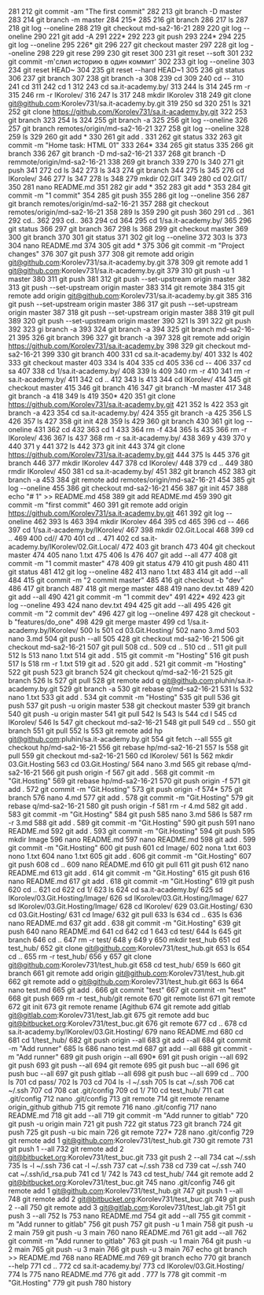 281    212  git commit -am "The first commit"
  282    213  git branch -D master
  283    214  git branch -m master
  284    215* 
  285    216  git branch
  286    217  ls
  287    218  git log --oneline
  288    219  git checkout md-sa2-16-21
  289    220  git log --oneline
  290    221  git add -A
  291    222* 
  292    223  git push
  293    224* 
  294    225  git log --oneline
  295    226* git
  296    227  git checkout master
  297    228  git log --oneline
  298    229  git rese
  299    230  git reset
  300    231  git reset --soft
  301    232  git commit -m'слил историю в один коммит'
  302    233  git log --oneline
  303    234  git reset HEAD~
  304    235  git reset --hard HEAD~1
  305    236  git status
  306    237  git branch
  307    238  git branch -a
  308    239  cd
  309    240  cd --
  310    241  cd
  311    242  cd 1
  312    243  cd sa.it-academy.by/
  313    244  ls
  314    245  rm -r
  315    246  rm -r IKorolev/
  316    247  ls
  317    248  mkdir IKorolev
  318    249  git clone git@github.com:Korolev731/sa.it-academy.by.git
  319    250  sd
  320    251  ls
  321    252  git clone https://github.com/Korolev731/sa.it-academy.by.git
  322    253  git branch
  323    254  ls
  324    255  git branch -a
  325    256  git log --oneline
  326    257  git branch remotes/origin/md-sa2-16-21
  327    258  git log --oneline
  328    259  ls
  329    260  git add *
  330    261  git add .
  331    262  git status
  332    263  git commit -m "Home task: HTML 01"
  333    264* 
  334    265  git status
  335    266  git branch
  336    267  git branch -D md-sa2-16-21
  337    268  git branch -D remmote/origin/md-sa2-16-21
  338    269  git branch
  339    270  ls
  340    271  git push
  341    272  cd ls
  342    273  ls
  343    274  git branch
  344    275  ls
  345    276  cd IKorolev/
  346    277  ls
  347    278  ls
  348    279  mkdir 02.GIT
  349    280  cd 02.GIT/
  350    281  nano README.md
  351    282  gir add *
  352    283  git add *
  353    284  git commit -m "1 commit"
  354    285  git push
  355    286  git log --oneline
  356    287  git branch remotes/origin/md-sa2-16-21
  357    288  git checkout remotes/origin/md-sa2-16-21
  358    289  ls
  359    290  git push
  360    291  cd ..
  361    292  cd..
  362    293  cd..
  363    294  cd
  364    295  cd 1/sa.it-academy.by/
  365    296  git status
  366    297  git branch
  367    298  ls
  368    299  git checkout master
  369    300  git branch
  370    301  git status
  371    302  git log --oneline
  372    303  ls
  373    304  nano README.md 
  374    305  git add *
  375    306  git commit -m "Project changes"
  376    307  git push
  377    308  git remote add origin git@github.com:Korolev731/sa.it-academy.by.git
  378    309  git remote add 1 git@github.com:Korolev731/sa.it-academy.by.git
  379    310  git push -u 1 master
  380    311  git push 
  381    312  git push --set-upstream origin master
  382    313  git push --set-upstream origin master
  383    314  git remote
  384    315  git remote add origin git@github.com:Korolev731/sa.it-academy.by.git
  385    316  git push --set-upstream origin master
  386    317  git push --set-upstream origin master
  387    318  git push --set-upstream origin master
  388    319  git pull
  389    320  git push --set-upstream origin master
  390    321  ls
  391    322  git push
  392    323  gi branch -a
  393    324  git branch -a
  394    325  git branch md-sa2-16-21
  395    326  git branch 
  396    327  git branch -a
  397    328  git remote add origin https://github.com/Korolev731/sa.it-academy.by
  398    329  git checkout md-sa2-16-21
  399    330  git branch 
  400    331  cd sa.it-academy.by/
  401    332  ls
  402    333  git checkout master
  403    334  ls
  404    335  cd
  405    336  cd --
  406    337  cd sa
  407    338  cd 1/sa.it-academy.by/
  408    339  ls
  409    340  rm -r
  410    341  rm -r sa.it-academy.by/
  411    342  cd ..
  412    343  ls
  413    344  cd IKorolev/
  414    345  git checkout master
  415    346  git branch
  416    347  git branch -M master
  417    348  git branch -a
  418    349  ls
  419    350* 
  420    351  git clone https://github.com/Korolev731/sa.it-academy.by.git
  421    352  ls
  422    353  git branch -a
  423    354  cd sa.it-academy.by/
  424    355  git branch -a
  425    356  LS
  426    357  ls
  427    358  git init
  428    359  ls
  429    360  git branch
  430    361  git log --oneline
  431    362  cd
  432    363  cd 1
  433    364  rm -f
  434    365  ls
  435    366  rm -r IKorolev/
  436    367  ls
  437    368  rm -r sa.it-academy.by/
  438    369  y
  439    370  y
  440    371  y
  441    372  ls
  442    373  git init
  443    374  git clone https://github.com/Korolev731/sa.it-academy.by.git
  444    375  ls
  445    376  git branch
  446    377  mkdir IKorolev
  447    378  cd IKorolev/
  448    379  cd ..
  449    380  rmdir IKorolev/
  450    381  cd sa.it-academy.by/
  451    382  git branch
  452    383  git branch -a
  453    384   git remote add remotes/origin/md-sa2-16-21
  454    385  git log --oneline
  455    386  git checkout md-sa2-16-21
  456    387  git init
  457    388  echo "# 1" >> README.md
  458    389  git add README.md
  459    390  git commit -m "first commit"
  460    391  git remote add origin https://github.com/Korolev731/sa.it-academy.by.git
  461    392  git log --oneline
  462    393  ls
  463    394  mkdir IKorolev
  464    395  cd
  465    396  cd --
  466    397  cd 1/sa.it-academy.by/IKorolev/
  467    398  mkdir 02.Git.Local
  468    399  cd ..
  469    400  cd//
  470    401  cd ..
  471    402  cd sa.it-academy.by/IKorolev/02.Git.Local/
  472    403  git branch
  473    404  git checkout master
  474    405   nano 1.txt
  475    406  ls
  476    407  git add --all
  477    408  git commit -m "1 commit master"
  478    409  git status
  479    410  git push
  480    411  git status
  481    412  git log --oneline
  482    413  nano 1.txt 
  483    414  git add --all
  484    415  git commit -m "2 commit master"
  485    416  git checkout -b "dev"
  486    417  git branch
  487    418  git merge master
  488    419  nano dev.txt 
  489    420  git add --all
  490    421  git commit -m "1 commit dev"
  491    422* 
  492    423  git log --oneline
  493    424  nano dev.txt 
  494    425  git add --all
  495    426  git commit -m "2 commit dev"
  496    427  git log --oneline
  497    428  git checkout -b "features/do_one"
  498    429  git merge master
  499  cd 1/sa.it-academy.by/IKorolev/
  500  ls
  501  cd 03.Git.Hosting/
  502  nano 3.md 
  503  nano 3.md 
  504  git push --all
  505    428  git checkout md-sa2-16-21
  506  git checkout md-sa2-16-21
  507  git pull
  508  cd..
  509  cd ..
  510  cd ..
  511  git pull
  512  ls
  513  nano 1.txt 
  514  git add .
  515  git commit -m "Hosting"
  516  git push
  517  ls
  518  rm -r 1.txt 
  519  git ad .
  520  git add .
  521   git commit -m "Hosting"
  522  git push
  523  git branch
  524  git checkout q/md-sa2-16-21
  525  git branch
  526  ls
  527  git pull
  528  git remote add q git@github.com:pluhin/sa.it-academy.by.git
  529  git branch -a
  530  git rebase q/md-sa2-16-21
  531  ls
  532  nano 1.txt 
  533  git add .
  534   git commit -m "Hosting"
  535  git pull
  536  git push
  537  git push -u origin master
  538  git checkout master
  539  git branch
  540  git push -u origin master
  541  git pull
  542  ls
  543  ls
  544  cd I
  545  cd IKorolev/
  546  ls
  547  git checkout md-sa2-16-21
  548  git pull
  549  cd ..
  550  git branch
  551  git pull
  552  ls
  553  git remote add hp git@github.com:pluhin/sa.it-academy.by.git
  554  git fetch --all
  555  git checkout hp/md-sa2-16-21
  556  git rebase hp/md-sa2-16-21
  557  ls
  558  git pull
  559  git checkout md-sa2-16-21
  560  cd IKorolev/
  561  ls
  562  mkdir 03.Git.Hosting
  563  cd 03.Git.Hosting/
  564  nano 3.md
  565  git rebase q/md-sa2-16-21
  566  git push origin -f
  567  git add .
  568  git commit -m "Git.Hosting"
  569  git rebase hp/md-sa2-16-21
  570  git push origin -f
  571  git add .
  572  git commit -m "Git.Hosting"
  573  git push origin -f
  574* 
  575  git branch
  576  nano 4.md
  577  git add .
  578  git commit -m "Git.Hosting"
  579  git rebase q/md-sa2-16-21
  580  git push origin -f
  581  rm -r 4.md 
  582  git add .
  583  git commit -m "Git.Hosting"
  584  git push
  585  nano 3.md 
  586  ls
  587  rm -r 3.md 
  588  git add .
  589  git commit -m "Git.Hosting"
  590  git push
  591  nano README.md 
  592  git add .
  593  git commit -m "Git.Hosting"
  594  git push
  595  mkdir Image
  596  nano README.md 
  597  nano README.md 
  598  git add .
  599  git commit -m "Git.Hosting"
  600  git push
  601  cd Image/
  602  nona 1.txt
  603  nono 1.txt
  604  nano 1.txt
  605  git add .
  606  git commit -m "Git.Hosting"
  607  git push
  608  cd ..
  609  nano README.md 
  610  git pull
  611  git push
  612  nano README.md 
  613  git add .
  614  git commit -m "Git.Hosting"
  615  git push
  616  nano README.md 
  617  git add .
  618  git commit -m "Git.Hosting"
  619  git push
  620  cd ..
  621  cd
  622  cd 1/
  623  ls
  624  cd sa.it-academy.by/
  625  sd IKorolev/03.Git.Hosting/Image/
  626  sd IKorolev/03.Git.Hosting/Image/
  627  sd IKorolev/03.Git.Hosting/Image/
  628  cd IKorolev/
  629  03.Git.Hosting/
  630  cd 03.Git.Hosting/
  631  cd Image/
  632  git pull
  633  ls
  634  cd ..
  635  ls
  636  nano README.md 
  637  git add .
  638  git commit -m "Git.Hosting"
  639  git push
  640  nano README.md 
  641  cd
  642  cd 1
  643  cd test/
  644  ls
  645  git branch
  646  cd ..
  647  rm -r test/
  648  y
  649  y
  650  mkdir test_hub
  651  cd test_hub/
  652  git clone git@github.com:Korolev731/test_hub.git
  653  ls
  654  cd ..
  655  rm -r test_hub/
  656  y
  657  git clone git@github.com:Korolev731/test_hub.git
  658  cd test_hub/
  659  ls
  660  git branch
  661  git remote add origin git@github.com:Korolev731/test_hub.git
  662  git remote add o git@github.com:Korolev731/test_hub.git
  663  ls
  664  nano test.md 
  665  git add .
  666  git commit "test"
  667  git commit -m "test"
  668  git push
  669  rm -r test_hub/git remote
  670  git remote list
  671  git remote
  672   git init
  673  git remote rename [Agithub
  674  git remote add gitlab git@gitlab.com:Korolev731/test_lab.git
  675  git remote add buc git@bitbucket.org:Korolev731/test_buc.git
  676  git remote
  677  cd ..
  678  cd sa.it-academy.by/IKorolev/03.Git.Hosting/
  679  nano README.md 
  680  cd
  681  cd 1/test_hub/
  682  git push origin --all
  683  git add --all
  684  git commit -m "Add runner"
  685  ls
  686  nano test.md 
  687  git add --all
  688  git commit -m "Add runner"
  689  git push origin --all
  690* 
  691  git push origin --all
  692  git push 
  693  git push --all
  694  git remote
  695  git push buc --all
  696  git push buc --all
  697  git push gitlab --all
  698  git push buc --all
  699  cd ..
  700  ls
  701  cd pass/
  702  ls
  703  cd
  704  ls -l ~/.ssh
  705  ls cat ~/.ssh
  706  cat ~/.ssh
  707  cd
  708  cat .git/config
  709  cd 1/
  710  cd test_hub/
  711  cat .git/config
  712  nano  .git/config
  713  git remote
  714  git remote rename origin_github github
  715  git remote
  716  nano  .git/config
  717  nano README.md 
  718  git add --all
  719  git commit -m "Add runner to gitlab"
  720  git push -u origin main
  721  git push
  722  git status
  723  git branch
  724  git push
  725  git push -u bic main
  726  git remote
  727* 
  728  nano  .git/config
  729  git remote add 1 git@github.com:Korolev731/test_hub.git
  730  git remote
  731  git push 1 --all
  732  git remote add 2 git@bitbucket.org:Korolev731/test_buc.git
  733  git push 2 --all
  734  cat ~/.ssh
  735  ls -l ~/.ssh
  736  cat -l ~/.ssh
  737  cat ~/.ssh
  738  cd
  739  cat ~/.ssh
  740  cat ~/.ssh/id_rsa.pub
  741  cd 1/
  742  ls
  743  cd test_hub/
  744  git remote add 2 git@bitbucket.org:Korolev731/test_buc.git
  745  nano  .git/config
  746  git remote add 1 git@github.com:Korolev731/test_hub.git
  747  git push 1 --all
  748  git remote add 2 git@bitbucket.org:Korolev731/test_buc.git
  749  git push 2 --all
  750  git remote add 3 git@gitlab.com:Korolev731/test_lab.git
  751  git push 3 --all
  752  ls
  753  nano README.md 
  754  git add --all
  755  git commit -m "Add runner to gitlab"
  756  git push
  757  git push -u 1 main
  758  git push -u 2 main
  759  git push -u 3 main
  760  nano README.md 
  761  git add --all
  762  git commit -m "Add runner to gitlab"
  763  git push -u 1 main
  764  git push -u 2 main
  765  git push -u 3 main
  766  git push -u 3 main
  767  echo git branch  >> README.md
  768  nano README.md 
  769  git branch echo
  770  git branch --help
  771  cd ..
  772  cd sa.it-academy.by/
  773  cd IKorolev/03.Git.Hosting/
  774  ls
  775  nano README.md 
  776  git add .
  777  ls
  778  git commit -m "Git.Hosting"
  779  git push
  780  history 
